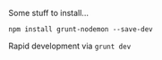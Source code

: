 

Some stuff to install... 
```
npm install grunt-nodemon --save-dev
```

Rapid development via `grunt dev`